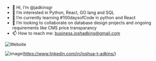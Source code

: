 - 👋 Hi, I’m @jadkinsgr
- 👀 I’m interested in Python, React, GO lang and SQL
- 🌱 I’m currently learning #100daysofCode in python and React
- 💞️ I’m looking to collaborate on database design projects and ongoing requirements like CMS price transparancy
- 📫 How to reach me: business.joshadkins@gmail.com

![Website](https://img.shields.io/website?down_color=Orange&down_message=Currently%20Offline&style=plastic&up_color=Green&up_message=Good%20to%20go%21&url=https%3A%2F%2Fjoshadkins.co)

![image]({https://img.shields.io/badge/LinkedIn-0077B5?style=for-the-badge&logo=linkedin&logoColor=white})(https://www.linkedin.com/in/joshua-t-adkins/)

<!---
jadkinsgr/jadkinsgr is a ✨ special ✨ repository because its `README.md` (this file) appears on your GitHub profile.
You can click the Preview link to take a look at your changes.
--->
